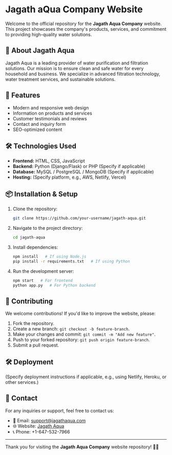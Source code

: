 # Jagath aQua Company Website

Welcome to the official repository for the **Jagath Aqua Company** website. This project showcases the company's products, services, and commitment to providing high-quality water solutions.

## 🌊 About Jagath Aqua
Jagath Aqua is a leading provider of water purification and filtration solutions. Our mission is to ensure clean and safe water for every household and business. We specialize in advanced filtration technology, water treatment services, and sustainable solutions.

## 🚀 Features
- Modern and responsive web design
- Information on products and services
- Customer testimonials and reviews
- Contact and inquiry form
- SEO-optimized content

## 🛠️ Technologies Used
- **Frontend:** HTML, CSS, JavaScript
- **Backend:** Python (Django/Flask) or PHP (Specify if applicable)
- **Database:** MySQL / PostgreSQL / MongoDB (Specify if applicable)
- **Hosting:** (Specify platform, e.g., AWS, Netlify, Vercel)

## 📦 Installation & Setup
1. Clone the repository:
   ```sh
   git clone https://github.com/your-username/jagath-aqua.git
   ```
2. Navigate to the project directory:
   ```sh
   cd jagath-aqua
   ```
3. Install dependencies:
   ```sh
   npm install   # If using Node.js
   pip install -r requirements.txt   # If using Python
   ```
4. Run the development server:
   ```sh
   npm start   # For frontend
   python app.py   # For Python backend
   ```

## 📌 Contributing
We welcome contributions! If you'd like to improve the website, please:
1. Fork the repository.
2. Create a new branch: `git checkout -b feature-branch`.
3. Make your changes and commit: `git commit -m "Add new feature"`.
4. Push to your forked repository: `git push origin feature-branch`.
5. Submit a pull request.

## 🛠️ Deployment
(Specify deployment instructions if applicable, e.g., using Netlify, Heroku, or other services.)

## 📧 Contact
For any inquiries or support, feel free to contact us:
- 📩 Email: support@jagathaqua.com
- 🌐 Website: [Jagath Aqua](https://jagathaqua.com)
- 📞 Phone: +1-647-532-7966

---

Thank you for visiting the **Jagath Aqua Company** website repository! 🌊💧

